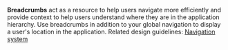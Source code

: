 **Breadcrumbs** act as a resource to help users navigate more efficiently and provide context to help users understand where they are in the application hierarchy. Use breadcrumbs in addition to your global navigation to display a user's location in the application. Related design guidelines: [Navigation system](design-guidelines/usage-and-behavior/navigation-system)
